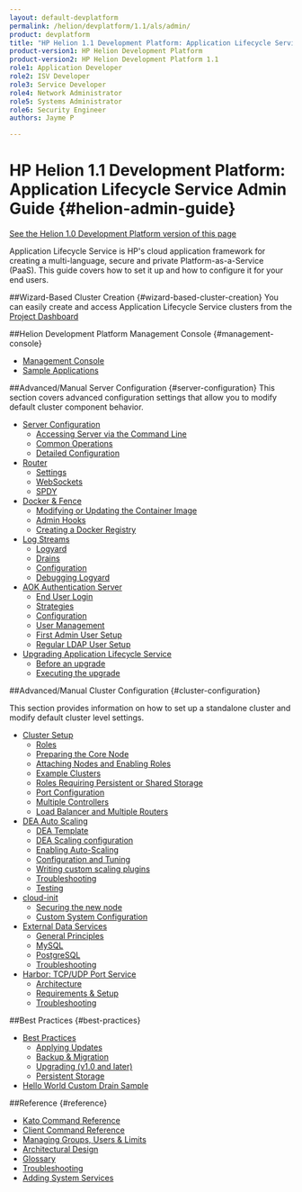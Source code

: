 ```yaml
---
layout: default-devplatform
permalink: /helion/devplatform/1.1/als/admin/
product: devplatform
title: "HP Helion 1.1 Development Platform: Application Lifecycle Service Admin Guide "
product-version1: HP Helion Development Platform
product-version2: HP Helion Development Platform 1.1
role1: Application Developer
role2: ISV Developer 
role3: Service Developer
role4: Network Administrator
role5: Systems Administrator 
role6: Security Engineer
authors: Jayme P

---
```

<!--PUBLISHED-->

# HP Helion 1.1 Development Platform: Application Lifecycle Service Admin Guide {#helion-admin-guide}
[See the Helion 1.0 Development Platform version of this page](/als/v1/admin/)

Application Lifecycle Service is HP's cloud application framework for creating a
multi-language, secure and private Platform-as-a-Service (PaaS). This
guide covers how to set it up and how to configure it for your end
users.

##Wizard-Based Cluster Creation {#wizard-based-cluster-creation}
You can easily create and access Application Lifecycle Service clusters from the [Project Dashboard](/helion/devplatform/1.1/deploy/)       


##Helion Development Platform Management Console {#management-console}

-   [Management Console](/helion/devplatform/1.1/als/user/console/#management-console)
-   [Sample Applications](console/app-store)

##Advanced/Manual Server Configuration {#server-configuration}
This section covers advanced configuration settings that allow you to modify default cluster component behavior. 

-   [Server Configuration](/helion/devplatform/1.1/als/admin/server/)
    -   [Accessing Server via the Command
        Line](/helion/devplatform/1.1/als/admin/server/#accessing-server-via-the-command-line)
    -   [Common Operations](/helion/devplatform/1.1/als/admin/server/#common-operations)
    -   [Detailed
        Configuration](/helion/devplatform/1.1/als/admin/server/#detailed-configuration)
-   [Router](/helion/devplatform/1.1/als/admin/server/router/)
    -   [Settings](/helion/devplatform/1.1/als/admin/server/router/#settings)
    -   [WebSockets](/helion/devplatform/1.1/als/admin/server/router/#websockets)
    -   [SPDY](/helion/devplatform/1.1/als/admin/server/router/#router-spdy)
-   [Docker & Fence](/helion/devplatform/1.1/als/admin/server/docker/)
    -   [Modifying or Updating the Container
        Image](/helion/devplatform/1.1/als/admin/server/docker/#modifying-or-updating-the-container-image)
    -   [Admin Hooks](/helion/devplatform/1.1/als/admin/server/docker/#admin-hooks)
    -   [Creating a Docker
        Registry](/helion/devplatform/1.1/als/admin/server/docker/#creating-a-docker-registry)
-   [Log Streams](/helion/devplatform/1.1/als/admin/server/logging/)
    -   [Logyard](/helion/devplatform/1.1/als/admin/server/logging/#logyard)
    -   [Drains](/helion/devplatform/1.1/als/admin/server/logging/#drains)
    -   [Configuration](/helion/devplatform/1.1/als/admin/server/logging/#configuration)
    -   [Debugging Logyard](/helion/devplatform/1.1/als/admin/server/logging/#debugging-logyard)
-   [AOK Authentication Server](/helion/devplatform/1.1/als/admin/server/aok/)
    -   [End User Login](/helion/devplatform/1.1/als/admin/server/aok/#end-user-login)
    -   [Strategies](/helion/devplatform/1.1/als/admin/server/aok/#strategies)
    -   [Configuration](/helion/devplatform/1.1/als/admin/server/aok/#configuration)
    -   [User Management](/helion/devplatform/1.1/als/admin/server/aok/#user-management)
    -   [First Admin User Setup](/helion/devplatform/1.1/als/admin/server/aok/#first-admin-user-setup)
    -   [Regular LDAP User
        Setup](/helion/devplatform/1.1/als/admin/server/aok/#regular-ldap-user-setup)
-   [Upgrading Application Lifecycle Service](/helion/devplatform/1.1/als/admin/server/upgrade/)
    -   [Before an upgrade](/helion/devplatform/1.1/als/admin/server/upgrade/#before-an-upgrade)
    -   [Executing the
        upgrade](/helion/devplatform/1.1/als/admin/server/upgrade/#executing-the-upgrade)

##Advanced/Manual Cluster Configuration {#cluster-configuration}

This section provides information on how to set up a standalone cluster and modify default cluster level settings.

-   [Cluster Setup](/helion/devplatform/1.1/als/admin/cluster/)
    -   [Roles](/helion/devplatform/1.1/als/admin/cluster/#roles)
    -   [Preparing the Core
        Node](/helion/devplatform/1.1/als/admin/cluster/#preparing-the-core-node)
    -   [Attaching Nodes and Enabling
        Roles](/helion/devplatform/1.1/als/admin/cluster/#attaching-nodes-and-enabling-roles)
    -   [Example Clusters](/helion/devplatform/1.1/als/admin/cluster/#example-clusters)
    -   [Roles Requiring Persistent or Shared
        Storage](/helion/devplatform/1.1/als/admin/cluster/#roles-requiring-persistent-or-shared-storage)
    -   [Port Configuration](/helion/devplatform/1.1/als/admin/cluster/#port-configuration)
    -   [Multiple Controllers](/helion/devplatform/1.1/als/admin/cluster/#multiple-controllers)
    -   [Load Balancer and Multiple
        Routers](/helion/devplatform/1.1/als/admin/cluster/#load-balancer-and-multiple-routers)
-   [DEA Auto Scaling](/helion/devplatform/1.1/als/admin/cluster/autoscaling/)
    -   [DEA Template](/helion/devplatform/1.1/als/admin/cluster/autoscaling/#dea-template)
    -   [DEA Scaling
        configuration](/helion/devplatform/1.1/als/admin/cluster/autoscaling/#dea-scaling-configuration)
    -   [Enabling
        Auto-Scaling](/helion/devplatform/1.1/als/admin/cluster/autoscaling/#enabling-auto-scaling)
    -   [Configuration and Tuning](/helion/devplatform/1.1/als/admin/cluster/autoscaling/#configuration-and-tuning-advanced)
    -   [Writing custom scaling plugins](/helion/devplatform/1.1/als/admin/cluster/autoscaling/#writing-custom-scaling-plugins-advanced)
    -   [Troubleshooting](/helion/devplatform/1.1/als/admin/cluster/autoscaling/#troubleshooting)
    -   [Testing](/helion/devplatform/1.1/als/admin/cluster/autoscaling/#testing)
-   [cloud-init](/helion/devplatform/1.1/als/admin/cluster/cloud-init/)
    -   [Securing the new
        node](/helion/devplatform/1.1/als/admin/cluster/cloud-init/#securing-the-new-node)
    -   [Custom System
        Configuration](/helion/devplatform/1.1/als/admin/cluster/cloud-init/#custom-system-configuration)
-   [External Data Services](/helion/devplatform/1.1/als/admin/cluster/external-db/)
    -   [General
        Principles](/helion/devplatform/1.1/als/admin/cluster/external-db/#general-principles)
    -   [MySQL](/helion/devplatform/1.1/als/admin/cluster/external-db/#mysql)
    -   [PostgreSQL](/helion/devplatform/1.1/als/admin/cluster/external-db/#postgresql)
    -   [Troubleshooting](/helion/devplatform/1.1/als/admin/cluster/external-db/#troubleshooting)
-   [Harbor: TCP/UDP Port Service](/helion/devplatform/1.1/als/admin/cluster/harbor/)
    -   [Architecture](/helion/devplatform/1.1/als/admin/cluster/harbor/#architecture)
    -   [Requirements & Setup](/helion/devplatform/1.1/als/admin/cluster/harbor/#requirements-setup)
    -   [Troubleshooting](/helion/devplatform/1.1/als/admin/cluster/harbor/#troubleshooting)

##Best Practices {#best-practices}

-   [Best Practices](/helion/devplatform/1.1/als/admin/best-practices/)
    -   [Applying Updates](/helion/devplatform/1.1/als/admin/best-practices/#applying-updates)
    -   [Backup & Migration](/helion/devplatform/1.1/als/admin/best-practices/#backup-migration)
    -   [Upgrading (v1.0 and
        later)](/helion/devplatform/1.1/als/admin/best-practices/#upgrade)
	- [Persistent
        Storage](/helion/devplatform/1.1/als/admin/best-practices/#storage)
- [Hello World Custom Drain Sample](/helion/devplatform/1.1/als/admin/best-practices/logging-examples/#hello-world-custom-drain)

##Reference {#reference}
-   [Kato Command Reference](/helion/devplatform/1.1/als/admin/reference/kato-ref/)
-   [Client Command Reference](/helion/devplatform/1.1/als/user/reference/client-ref)
-   [Managing Groups, Users & Limits](/helion/devplatform/1.1/als/user/deploy/orgs-spaces/#orgs-spaces)
-   [Architectural Design](/helion/devplatform/1.1/als/admin/reference/architecture/)
-   [Glossary](/helion/devplatform/1.1/als/user/reference/glossary/)
-   [Troubleshooting](/helion/devplatform/1.1/als/admin/reference/troubleshoot/)
-   [Adding System Services](/helion/devplatform/1.1/als/admin/reference/add-service/)

